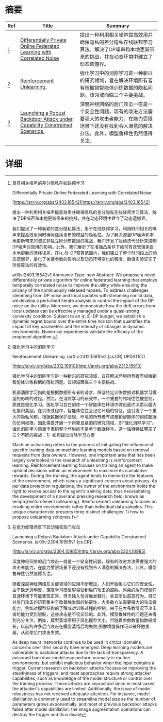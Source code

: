 # 摘要

| Ref | Title | Summary |
| --- | --- | --- |
| [^1] | [Differentially Private Online Federated Learning with Correlated Noise](https://arxiv.org/abs/2403.16542) | 提出一种利用相关噪声提高效用并确保隐私的差分隐私在线联邦学习算法，解决了DP噪声和本地更新带来的挑战，并在动态环境中建立了动态遗憾界。 |
| [^2] | [Reinforcement Unlearning.](http://arxiv.org/abs/2312.15910) | 强化学习中的消除学习是一种新兴的研究领域，旨在解决环境所有者有权撤销智能体训练数据的隐私问题。该领域面临三个主要挑战。 |
| [^3] | [Launching a Robust Backdoor Attack under Capability Constrained Scenarios.](http://arxiv.org/abs/2304.10985) | 深度神经网络的后门攻击一直是一个安全性问题，现有的改进方法需要强大的攻击者能力，在能力受限场景下还没有找到令人满意的解决办法，此外，模型鲁棒性仍然值得关注。 |

# 详细

[^1]: 具有相关噪声的差分隐私在线联邦学习

    Differentially Private Online Federated Learning with Correlated Noise

    [https://arxiv.org/abs/2403.16542](https://arxiv.org/abs/2403.16542)

    提出一种利用相关噪声提高效用并确保隐私的差分隐私在线联邦学习算法，解决了DP噪声和本地更新带来的挑战，并在动态环境中建立了动态遗憾界。

    

    我们提出了一种新颖的差分隐私算法，用于在线联邦学习，利用时间相关的噪声来提高效用同时确保连续发布的模型的隐私性。为了解决源自DP噪声和本地更新带来的流式非独立同分布数据的挑战，我们开发了扰动迭代分析来控制DP噪声对效用的影响。此外，我们展示了在准强凸条件下如何有效管理来自本地更新的漂移误差。在$(\epsilon, \delta)$-DP预算范围内，我们建立了整个时间段上的动态遗憾界，量化了关键参数的影响以及动态环境变化的强度。数值实验证实了所提算法的有效性。

    arXiv:2403.16542v1 Announce Type: new  Abstract: We propose a novel differentially private algorithm for online federated learning that employs temporally correlated noise to improve the utility while ensuring the privacy of the continuously released models. To address challenges stemming from DP noise and local updates with streaming noniid data, we develop a perturbed iterate analysis to control the impact of the DP noise on the utility. Moreover, we demonstrate how the drift errors from local updates can be effectively managed under a quasi-strong convexity condition. Subject to an $(\epsilon, \delta)$-DP budget, we establish a dynamic regret bound over the entire time horizon that quantifies the impact of key parameters and the intensity of changes in dynamic environments. Numerical experiments validate the efficacy of the proposed algorithm.
    
[^2]: 强化学习中的消除学习

    Reinforcement Unlearning. (arXiv:2312.15910v2 [cs.CR] UPDATED)

    [http://arxiv.org/abs/2312.15910](http://arxiv.org/abs/2312.15910)

    强化学习中的消除学习是一种新兴的研究领域，旨在解决环境所有者有权撤销智能体训练数据的隐私问题。该领域面临三个主要挑战。

    

    机器消除学习指的是根据数据所有者的请求，降低特定训练数据对机器学习模型的影响的过程。然而，在消除学习的研究中，一个重要的领域往往被忽视，那就是强化学习。强化学习旨在训练一个智能体在环境中做出最优决策以最大化累积奖励。在训练过程中，智能体往往会记忆环境的特征，这引发了一个重大的隐私问题。根据数据保护法规，环境的所有者有权撤销智能体的训练数据的访问权限，因此需要开展一个新颖且紧迫的研究领域，即“强化消除学习”。强化消除学习侧重于撤销整个环境而不是单个数据样本。这一独特特征带来了三个不同的挑战：1）如何提出消除学习方案

    Machine unlearning refers to the process of mitigating the influence of specific training data on machine learning models based on removal requests from data owners. However, one important area that has been largely overlooked in the research of unlearning is reinforcement learning. Reinforcement learning focuses on training an agent to make optimal decisions within an environment to maximize its cumulative rewards. During the training, the agent tends to memorize the features of the environment, which raises a significant concern about privacy. As per data protection regulations, the owner of the environment holds the right to revoke access to the agent's training data, thus necessitating the development of a novel and pressing research field, known as \emph{reinforcement unlearning}. Reinforcement unlearning focuses on revoking entire environments rather than individual data samples. This unique characteristic presents three distinct challenges: 1) how to propose unlearning schemes f
    
[^3]: 在能力受限场景下启动强韧后门攻击

    Launching a Robust Backdoor Attack under Capability Constrained Scenarios. (arXiv:2304.10985v1 [cs.CR])

    [http://arxiv.org/abs/2304.10985](http://arxiv.org/abs/2304.10985)

    深度神经网络的后门攻击一直是一个安全性问题，现有的改进方法需要强大的攻击者能力，在能力受限场景下还没有找到令人满意的解决办法，此外，模型鲁棒性仍然值得关注。

    

    随着深度神经网络在关键领域的应用不断增加，人们开始担心它们的安全性。由于缺乏透明度，深度学习模型容易受到后门攻击的威胁。污染的后门模型在普通环境下可能表现正常，但当输入包含触发器时，会显示出恶意行为。目前对后门攻击的研究集中于改善触发器的秘密性，大多数方法需要强大的攻击者能力，例如对模型结构的了解或对训练过程的控制。由于在大多数情况下攻击者的能力受到限制，这些攻击是不切实际的。此外，模型鲁棒性的问题还未得到充分关注。例如，模型蒸馏常用于简化模型大小，但随着参数数量指数级增长，以前的许多后门攻击在模型蒸馏后均失败;图像增强操作可以破坏触发器，从而使后门攻击失效。

    As deep neural networks continue to be used in critical domains, concerns over their security have emerged. Deep learning models are vulnerable to backdoor attacks due to the lack of transparency. A poisoned backdoor model may perform normally in routine environments, but exhibit malicious behavior when the input contains a trigger. Current research on backdoor attacks focuses on improving the stealthiness of triggers, and most approaches require strong attacker capabilities, such as knowledge of the model structure or control over the training process. These attacks are impractical since in most cases the attacker's capabilities are limited. Additionally, the issue of model robustness has not received adequate attention. For instance, model distillation is commonly used to streamline model size as the number of parameters grows exponentially, and most of previous backdoor attacks failed after model distillation; the image augmentation operations can destroy the trigger and thus disabl
    

